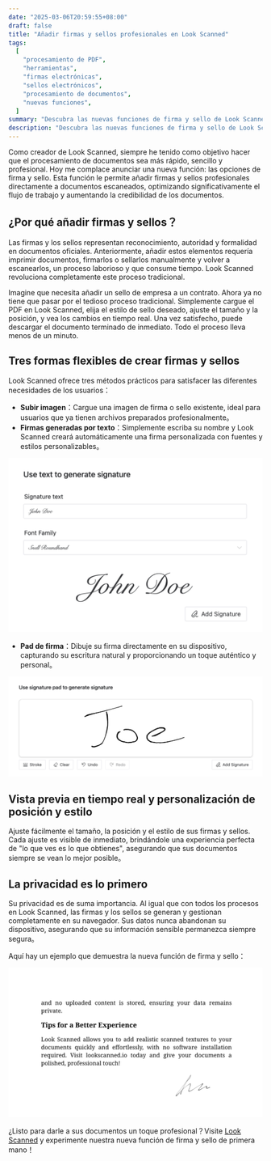 ```yaml
---
date: "2025-03-06T20:59:55+08:00"
draft: false
title: "Añadir firmas y sellos profesionales en Look Scanned"
tags:
  [
    "procesamiento de PDF",
    "herramientas",
    "firmas electrónicas",
    "sellos electrónicos",
    "procesamiento de documentos",
    "nuevas funciones",
  ]
summary: "Descubra las nuevas funciones de firma y sello de Look Scanned, que le permiten añadir firmas y sellos profesionales a sus documentos directamente en el navegador. Ofrece varias opciones de creación de firmas, personalización y protección de la privacidad."
description: "Descubra las nuevas funciones de firma y sello de Look Scanned, que le permiten añadir firmas y sellos profesionales a sus documentos directamente en el navegador. Ofrece varias opciones de creación de firmas, personalización y protección de la privacidad."
---
```


Como creador de Look Scanned, siempre he tenido como objetivo hacer que el procesamiento de documentos sea más rápido, sencillo y profesional. Hoy me complace anunciar una nueva función: las opciones de firma y sello. Esta función le permite añadir firmas y sellos profesionales directamente a documentos escaneados, optimizando significativamente el flujo de trabajo y aumentando la credibilidad de los documentos.

## ¿Por qué añadir firmas y sellos？

Las firmas y los sellos representan reconocimiento, autoridad y formalidad en documentos oficiales. Anteriormente, añadir estos elementos requería imprimir documentos, firmarlos o sellarlos manualmente y volver a escanearlos, un proceso laborioso y que consume tiempo. Look Scanned revoluciona completamente este proceso tradicional.

Imagine que necesita añadir un sello de empresa a un contrato. Ahora ya no tiene que pasar por el tedioso proceso tradicional. Simplemente cargue el PDF en Look Scanned, elija el estilo de sello deseado, ajuste el tamaño y la posición, y vea los cambios en tiempo real. Una vez satisfecho, puede descargar el documento terminado de inmediato. Todo el proceso lleva menos de un minuto.

## Tres formas flexibles de crear firmas y sellos

Look Scanned ofrece tres métodos prácticos para satisfacer las diferentes necesidades de los usuarios：

- **Subir imagen**：Cargue una imagen de firma o sello existente, ideal para usuarios que ya tienen archivos preparados profesionalmente。
- **Firmas generadas por texto**：Simplemente escriba su nombre y Look Scanned creará automáticamente una firma personalizada con fuentes y estilos personalizables。

![Ejemplo de firma generada por texto](./use-text-to-generate-signature-example.webp)

- **Pad de firma**：Dibuje su firma directamente en su dispositivo, capturando su escritura natural y proporcionando un toque auténtico y personal。

![Ejemplo de pad de firma](./use-signature-pad-to-generate-signature-example.webp)

## Vista previa en tiempo real y personalización de posición y estilo

Ajuste fácilmente el tamaño, la posición y el estilo de sus firmas y sellos. Cada ajuste es visible de inmediato, brindándole una experiencia perfecta de "lo que ves es lo que obtienes", asegurando que sus documentos siempre se vean lo mejor posible。

## La privacidad es lo primero

Su privacidad es de suma importancia. Al igual que con todos los procesos en Look Scanned, las firmas y los sellos se generan y gestionan completamente en su navegador. Sus datos nunca abandonan su dispositivo, asegurando que su información sensible permanezca siempre segura。

Aquí hay un ejemplo que demuestra la nueva función de firma y sello：

![Ejemplo de firma y sello](./signature-and-stamp-example.webp)

¿Listo para darle a sus documentos un toque profesional？Visite [Look Scanned](https://lookscanned.io) y experimente nuestra nueva función de firma y sello de primera mano！

